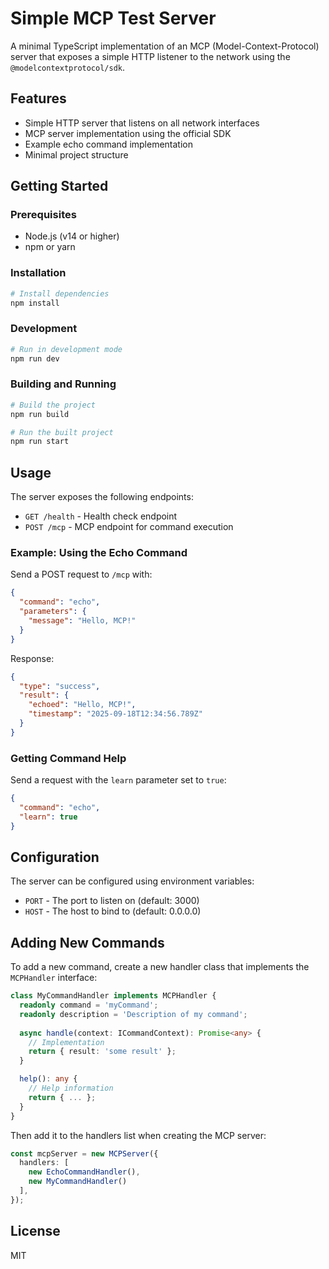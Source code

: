 # Simple MCP Test Server

A minimal TypeScript implementation of an MCP (Model-Context-Protocol) server that exposes a simple HTTP listener to the network using the `@modelcontextprotocol/sdk`.

## Features

- Simple HTTP server that listens on all network interfaces
- MCP server implementation using the official SDK
- Example echo command implementation
- Minimal project structure

## Getting Started

### Prerequisites

- Node.js (v14 or higher)
- npm or yarn

### Installation

```bash
# Install dependencies
npm install
```

### Development

```bash
# Run in development mode
npm run dev
```

### Building and Running

```bash
# Build the project
npm run build

# Run the built project
npm run start
```

## Usage

The server exposes the following endpoints:

- `GET /health` - Health check endpoint
- `POST /mcp` - MCP endpoint for command execution

### Example: Using the Echo Command

Send a POST request to `/mcp` with:

```json
{
  "command": "echo",
  "parameters": {
    "message": "Hello, MCP!"
  }
}
```

Response:

```json
{
  "type": "success",
  "result": {
    "echoed": "Hello, MCP!",
    "timestamp": "2025-09-18T12:34:56.789Z"
  }
}
```

### Getting Command Help

Send a request with the `learn` parameter set to `true`:

```json
{
  "command": "echo",
  "learn": true
}
```

## Configuration

The server can be configured using environment variables:

- `PORT` - The port to listen on (default: 3000)
- `HOST` - The host to bind to (default: 0.0.0.0)

## Adding New Commands

To add a new command, create a new handler class that implements the `MCPHandler` interface:

```typescript
class MyCommandHandler implements MCPHandler {
  readonly command = 'myCommand';
  readonly description = 'Description of my command';
  
  async handle(context: ICommandContext): Promise<any> {
    // Implementation
    return { result: 'some result' };
  }

  help(): any {
    // Help information
    return { ... };
  }
}
```

Then add it to the handlers list when creating the MCP server:

```typescript
const mcpServer = new MCPServer({
  handlers: [
    new EchoCommandHandler(),
    new MyCommandHandler()
  ],
});
```

## License

MIT